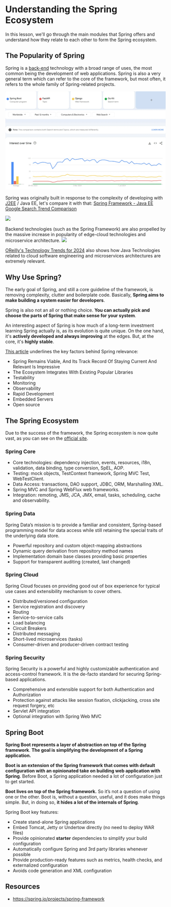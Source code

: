 # Understanding the Spring Ecosystem

In this lesson, we'll go through the main modules that Spring offers and understand how they relate to each other to form the Spring ecosystem.

## The Popularity of Spring
Spring is a [back-end](https://en.wikipedia.org/wiki/Front_and_back_ends) technology with a broad range of uses, the most common being the development of web applications. Spring is also a very general term which can refer to the core of the framework, but most often, it refers to the whole family of Spring-related projects.

![](images/m1-spring-trends.webp)

Spring was originally built in response to the complexity of developing with [J2EE](https://www.oracle.com/technetwork/java/javaee/appmodel-135059.html) / Java EE, let's compare it with that: [Spring Framework - Java EE Google Search Trend Comparison](https://trends.google.com/trends/explore?date=all&q=%2Fm%2F0dhx5b,Java%20EE)

![](images/m1-spring-vs-javaee-trends.webp)

Backend technologies (such as the Spring Framework) are also propelled by the massive increase in popularity of edge-cloud technologies and microservice architecture. 
![](images/m1-kubernetes-trend.webp)

[OReilly's Technology Trends for 2024](https://www.oreilly.com/radar/technology-trends-for-2024/) also shows how Java Technologies related to cloud software engineering and microservices architectures are extremely relevant.


## Why Use Spring?
The early goal of Spring, and still a core guideline of the framework, is removing complexity, clutter and boilerplate code. Basically, **Spring aims to make building a system easier for developers**. 

Spring is also not an all or nothing choice. **You can actually pick and choose the parts of Spring that make sense for your system**.

An interesting aspect of Spring is how much of a long-term investment learning Spring actually is, as its evolution is quite unique. On the one hand, it's **actively developed and always improving** at the edges. But, at the core, it's **highly stable**. 

[This article](https://medium.com/javarevisited/10-reasons-why-it-is-worth-learning-spring-boot-in-2023-fd06bf833de8) underlines the key factors behind Spring relevance:
* Spring Remains Viable, And Its Track Record Of Staying Current And Relevant Is Impressive
* The Ecosystem Integrates With Existing Popular Libraries
* Testability
* Monitoring
* Observability
* Rapid Development
* Embedded Servers
* Open source


## The Spring Ecosystem
Due to the success of the framework, the Spring ecosystem is now quite vast, as you can see on the [official site](https://spring.io/projects/spring-framework).

### Spring Core
* Core technologies: dependency injection, events, resources, i18n, validation, data binding, type conversion, SpEL, AOP.
* Testing: mock objects, TestContext framework, Spring MVC Test, WebTestClient.
* Data Access: transactions, DAO support, JDBC, ORM, Marshalling XML.
* Spring MVC and Spring WebFlux web frameworks.
* Integration: remoting, JMS, JCA, JMX, email, tasks, scheduling, cache and observability.

### Spring Data
Spring Data’s mission is to provide a familiar and consistent, Spring-based programming model for data access while still retaining the special traits of the underlying data store.

* Powerful repository and custom object-mapping abstractions
* Dynamic query derivation from repository method names
* Implementation domain base classes providing basic properties
* Support for transparent auditing (created, last changed)

### Spring Cloud
Spring Cloud focuses on providing good out of box experience for typical use cases and extensibility mechanism to cover others.

* Distributed/versioned configuration
* Service registration and discovery
* Routing
* Service-to-service calls
* Load balancing
* Circuit Breakers
* Distributed messaging
* Short-lived microservices (tasks)
* Consumer-driven and producer-driven contract testing

### Spring Security
Spring Security is a powerful and highly customizable authentication and access-control framework. It is the de-facto standard for securing Spring-based applications.

* Comprehensive and extensible support for both Authentication and Authorization
* Protection against attacks like session fixation, clickjacking, cross site request forgery, etc
* Servlet API integration
* Optional integration with Spring Web MVC

## Spring Boot

**Spring Boot represents a layer of abstraction on top of the Spring framework**. **The goal is simplifying the development of a Spring application.** 

**Boot is an extension of the Spring framework that comes with default configuration with an opinionated take on building web application with Spring**. Before Boot, a Spring application needed a lot of configuration just to get started. 

**Boot lives on top of the Spring framework.** So it’s not a question of using one or the other. Boot is, without a question, useful, and it does make things simple. But, in doing so, **it hides a lot of the internals of Spring**.

Spring Boot key features:

* Create stand-alone Spring applications
* Embed Tomcat, Jetty or Undertow directly (no need to deploy WAR files)
* Provide opinionated **starter** dependencies to simplify your build configuration
* Automatically configure Spring and 3rd party libraries whenever possible
* Provide production-ready features such as metrics, health checks, and externalized configuration
* Avoids code generation and XML configuration

## Resources
- https://spring.io/projects/spring-framework
